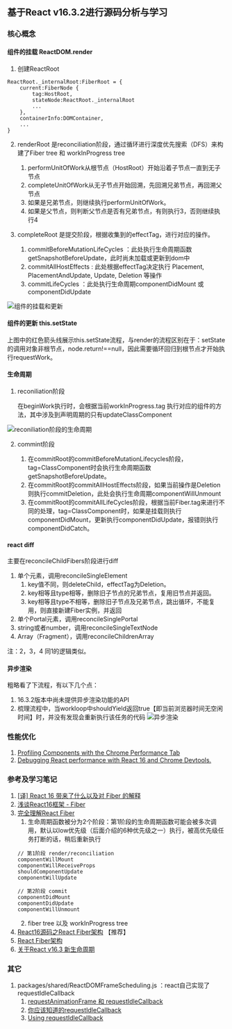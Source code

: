 ## 基于React v16.3.2进行源码分析与学习
### 核心概念
#### 组件的挂载 ReactDOM.render
1. 创建ReactRoot
```
ReactRoot._internalRoot:FiberRoot = {
    current:FiberNode {
        tag:HostRoot,
        stateNode:ReactRoot._internalRoot
        ...
    },
    containerInfo:DOMContainer,
    ...
}
```
2. renderRoot 是reconciliation阶段，通过循环进行深度优先搜索（DFS）来构建了Fiber tree 和 workInProgress tree

    1. performUnitOfWork从根节点（HostRoot）开始沿着子节点一直到无子节点
    2. completeUnitOfWork从无子节点开始回溯，先回溯兄弟节点，再回溯父节点
    3. 如果是兄弟节点，则继续执行performUnitOfWork。
    4. 如果是父节点，则判断父节点是否有兄弟节点，有则执行3，否则继续执行4

3. completeRoot 是提交阶段，根据收集到的effectTag，进行对应的操作。
    1. commitBeforeMutationLifeCycles ：此处执行生命周期函数getSnapshotBeforeUpdate，此时尚未加载或更新到dom中
    2. commitAllHostEffects : 此处根据effectTag决定执行 Placement, PlacementAndUpdate, Update, Deletion 等操作
    3. commitLifeCycles ：此处执行生命周期componentDidMount 或 componentDidUpdate

![组件的挂载和更新](https://github.com/cleverpp/SourceAnalytics/blob/master/react/react16/images/reactdom_render.png)

#### 组件的更新 this.setState

上图中的红色箭头线展示this.setState流程，与render的流程区别在于：setState的调用对象非根节点，node.return!==null，因此需要循环回归到根节点才开始执行requestWork。
#### 生命周期
1. reconiliation阶段

    在beginWork执行时，会根据当前workInProgress.tag 执行对应的组件的方法，其中涉及到声明周期的只有updateClassComponent

![reconiliation阶段的生命周期](https://github.com/cleverpp/SourceAnalytics/blob/master/react/react16/images/lifecycle-reconcile.png)

2. commint阶段

    1. 在commitRoot的commitBeforeMutationLifecycles阶段，tag=ClassComponent时会执行生命周期函数getSnapshotBeforeUpdate。
    2. 在commitRoot的commitAllHostEffects阶段，如果当前操作是Deletion则执行commitDeletion，此处会执行生命周期componentWillUnmount
    3. 在commitRoot的commitAllLifeCycles阶段，根据当前Fiber.tag来进行不同的处理，tag=ClassComponent时，如果是挂载则执行componentDidMount，更新执行componentDidUpdate，报错则执行componentDidCatch。
#### react diff
主要在reconcileChildFibers阶段进行diff

1. 单个元素，调用reconcileSingleElement
    1. key值不同，则deleteChild，effectTag为Deletion。
    2. key相等且type相等，删除旧子节点的兄弟节点，复用旧节点并返回。
    3. key相等且type不相等，删除旧子节点及兄弟节点，跳出循环，不能复用，则直接新建Fiber实例，并返回
2. 单个Portal元素，调用reconcileSinglePortal
3. string或者number，调用reconcileSingleTextNode
4. Array（Fragment），调用reconcileChildrenArray

注：2，3，4 同1的逻辑类似。

#### 异步渲染
粗略看了下流程，有以下几个点：
1. 16.3.2版本中尚未提供异步渲染功能的API
2. 梳理流程中，当workloop中shouldYield返回true【即当前浏览器时间无空闲时间】时，并没有发现会重新执行该任务的代码
![异步渲染](https://github.com/cleverpp/SourceAnalytics/blob/master/react/react16/images/asyncmode.png)

### 性能优化
1. [Profiling Components with the Chrome Performance Tab](https://reactjs.org/docs/optimizing-performance.html#profiling-components-with-the-chrome-performance-tab)
2. [Debugging React performance with React 16 and Chrome Devtools.](https://building.calibreapp.com/debugging-react-performance-with-react-16-and-chrome-devtools-c90698a522ad?gi=412fbb22203)


### 参考及学习笔记
1. [[译] React 16 带来了什么以及对 Fiber 的解释](https://juejin.im/post/59de1b2a51882578c70c0833)
2. [浅谈React16框架 - Fiber](https://zhuanlan.zhihu.com/p/43394081)
3. [完全理解React Fiber](http://www.ayqy.net/blog/dive-into-react-fiber/)
    1. 生命周期函数被分为2个阶段：第1阶段的生命周期函数可能会被多次调用，默认以low优先级（后面介绍的6种优先级之一）执行，被高优先级任务打断的话，稍后重新执行
    ```
    // 第1阶段 render/reconciliation
    componentWillMount
    componentWillReceiveProps
    shouldComponentUpdate
    componentWillUpdate

    // 第2阶段 commit
    componentDidMount
    componentDidUpdate
    componentWillUnmount
    ```
    2. fiber tree 以及 workInProgress tree
4. [React16源码之React Fiber架构](https://juejin.im/post/5b7016606fb9a0099406f8de) 【推荐】
5. [React Fiber架构](https://zhuanlan.zhihu.com/p/37095662)
6. [关于React v16.3 新生命周期](https://juejin.im/post/5aca20c96fb9a028d700e1ce)

### 其它
1. packages/shared/ReactDOMFrameScheduling.js ：react自己实现了requestIdleCallback
    1. [requestAnimationFrame 和 requestIdleCallback](https://csbun.github.io/blog/2015/09/raf-and-ric/)
    2. [你应该知道的requestIdleCallback](https://juejin.im/post/5ad71f39f265da239f07e862)
    3. [Using requestIdleCallback](https://developers.google.com/web/updates/2015/08/using-requestidlecallback)